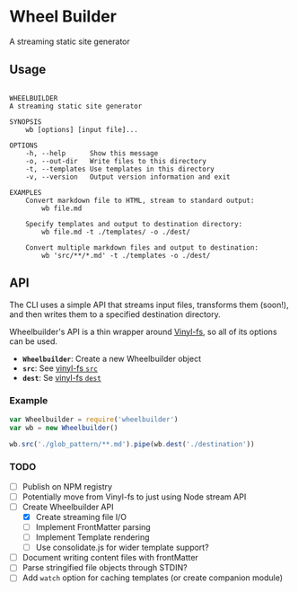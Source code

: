 # Wheel Builder
A streaming static site generator

## Usage
```

WHEELBUILDER
A streaming static site generator

SYNOPSIS
    wb [options] [input file]...

OPTIONS
    -h, --help      Show this message
    -o, --out-dir   Write files to this directory
    -t, --templates Use templates in this directory
    -v, --version   Output version information and exit

EXAMPLES
    Convert markdown file to HTML, stream to standard output:
        wb file.md

    Specify templates and output to destination directory:
        wb file.md -t ./templates/ -o ./dest/

    Convert multiple markdown files and output to destination:
        wb 'src/**/*.md' -t ./templates -o ./dest/

```

## API
The CLI uses a simple API that streams input files, transforms them (soon!), and then writes them to a specified destination directory.

Wheelbuilder's API is a thin wrapper around [Vinyl-fs](https://github.com/gulpjs/vinyl-fs), so all of its options can be used.

* **`Wheelbuilder`**: Create a new Wheelbuilder object
* **`src`**: See [vinyl-fs `src`](https://github.com/gulpjs/vinyl-fs#srcglobs-options)
* **`dest`**: Se [vinyl-fs `dest`](https://github.com/gulpjs/vinyl-fs#destfolder-options)

### Example
```js
var Wheelbuilder = require('wheelbuilder')
var wb = new Wheelbuilder()

wb.src('./glob_pattern/**.md').pipe(wb.dest('./destination'))
```

### TODO
- [ ] Publish on NPM registry
- [ ] Potentially move from Vinyl-fs to just using Node stream API
- [ ] Create Wheelbuilder API
    - [X] Create streaming file I/O
    - [ ] Implement FrontMatter parsing
    - [ ] Implement Template rendering
    - [ ] Use consolidate.js for wider template support?
- [ ] Document writing content files with frontMatter
- [ ] Parse stringified file objects through STDIN?
- [ ] Add `watch` option for caching templates (or create companion module)
